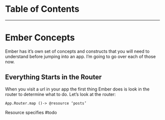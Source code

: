 # Table of Contents

-----------------------------------------------------------------------------------------

# Ember Concepts

Ember has it’s own set of concepts and constructs that you will need to understand before
jumping into an app. I’m going to go over each of those now.

## Everything Starts in the Router

When you visit a url in your app the first thing Ember does is look in the router to
determine what to do. Let’s look at the router:

``` App.Router.map ()-> @resource ‘posts’ ```

Resource specifies #todo
